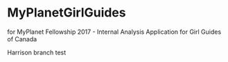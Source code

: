 # MyPlanetGirlGuides
 for MyPlanet Fellowship 2017 - Internal Analysis Application for Girl Guides of Canada

Harrison branch test
